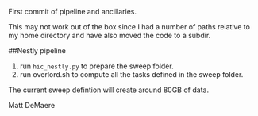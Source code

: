First commit of pipeline and ancillaries.

This may not work out of the box since I had a number of paths relative
to my home directory and have also moved the code to a subdir.


##Nestly pipeline

1) run `hic_nestly.py` to prepare the sweep folder.
2) run overlord.sh to compute all the tasks defined in the sweep folder.

The current sweep defintion will create around 80GB of data.

Matt DeMaere

